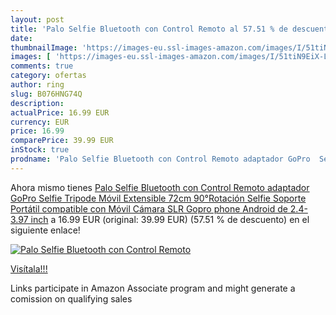 ```yaml
---
layout: post
title: 'Palo Selfie Bluetooth con Control Remoto al 57.51 % de descuento'
date: 
thumbnailImage: 'https://images-eu.ssl-images-amazon.com/images/I/51tiN9EiX-L._SL200_.jpg'
images: [ 'https://images-eu.ssl-images-amazon.com/images/I/51tiN9EiX-L._SL200_.jpg' ]
comments: true
category: ofertas
author: ring
slug: B076HNG74Q
description:
actualPrice: 16.99 EUR
currency: EUR
price: 16.99
comparePrice: 39.99 EUR
inStock: true
prodname: 'Palo Selfie Bluetooth con Control Remoto adaptador GoPro  Selfie Tripode Móvil Extensible 72cm 90°Rotación Selfie Soporte Portátil compatible con Móvil Cámara SLR Gopro phone Android de 2.4-3.97 inch'
---
```


Ahora mismo tienes [Palo Selfie Bluetooth con Control Remoto adaptador GoPro  Selfie Tripode Móvil Extensible 72cm 90°Rotación Selfie Soporte Portátil compatible con Móvil Cámara SLR Gopro phone Android de 2.4-3.97 inch](https://www.amazon.es/dp/B076HNG74Q/?tag=tolees-21) a 16.99 EUR (original: 39.99 EUR) (57.51 %  de descuento) en el siguiente enlace!

[![Palo Selfie Bluetooth con Control Remoto](https://images-eu.ssl-images-amazon.com/images/I/51tiN9EiX-L._SL200_.jpg)](https://www.amazon.es/dp/B076HNG74Q/?tag=tolees-21)

[Visítala!!!](https://www.amazon.es/dp/B076HNG74Q/?tag=tolees-21)

Links participate in Amazon Associate program and might generate a comission on qualifying sales
